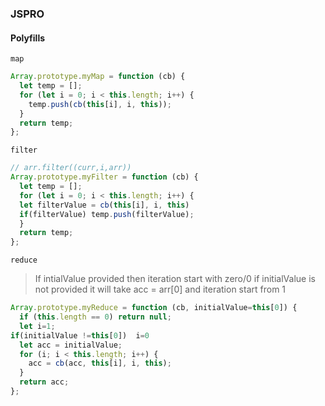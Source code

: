 ### JSPRO
#### Polyfills
` map `
```js
Array.prototype.myMap = function (cb) {
  let temp = [];
  for (let i = 0; i < this.length; i++) {
    temp.push(cb(this[i], i, this));
  }
  return temp;
};

````

`filter`

````js
// arr.filter((curr,i,arr))
Array.prototype.myFilter = function (cb) {
  let temp = [];
  for (let i = 0; i < this.length; i++) {
  let filterValue = cb(this[i], i, this)
  if(filterValue) temp.push(filterValue);
  }
  return temp;
};

````

`reduce`
> If intialValue provided then iteration start with zero/0
> if initialValue is not provided it will take acc = arr[0] and iteration start from 1
````js
Array.prototype.myReduce = function (cb, initialValue=this[0]) {
  if (this.length == 0) return null;
  let i=1;
if(initialValue !=this[0])  i=0
  let acc = initialValue;
  for (i; i < this.length; i++) {
    acc = cb(acc, this[i], i, this);
  }
  return acc;
};
````